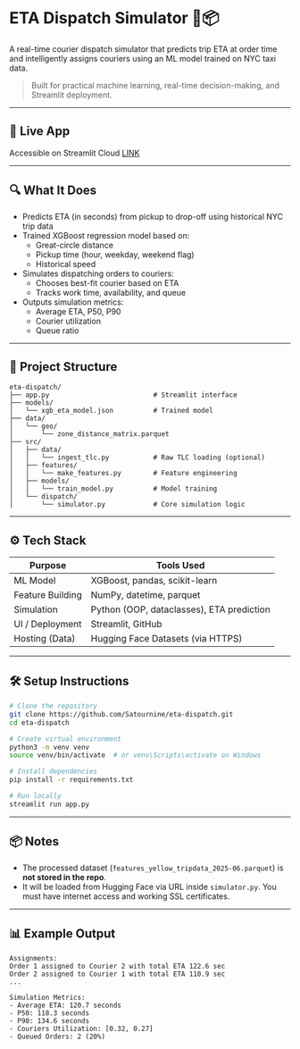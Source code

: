 # ETA Dispatch Simulator 🚕📦

A real-time courier dispatch simulator that predicts trip ETA at order time and intelligently assigns couriers using an ML model trained on NYC taxi data.

> Built for practical machine learning, real-time decision-making, and Streamlit deployment.

---

## 🚀 Live App

Accessible on Streamlit Cloud [LINK](https://eta-dispatch.streamlit.app/)

---

## 🔍 What It Does

- Predicts ETA (in seconds) from pickup to drop-off using historical NYC trip data
- Trained XGBoost regression model based on:
  - Great-circle distance
  - Pickup time (hour, weekday, weekend flag)
  - Historical speed
- Simulates dispatching orders to couriers:
  - Chooses best-fit courier based on ETA
  - Tracks work time, availability, and queue
- Outputs simulation metrics:
  - Average ETA, P50, P90
  - Courier utilization
  - Queue ratio

---

## 📁 Project Structure

```
eta-dispatch/
├── app.py                          # Streamlit interface
├── models/
│   └── xgb_eta_model.json          # Trained model
├── data/
│   └── geo/
│       └── zone_distance_matrix.parquet
├── src/
│   ├── data/
│   │   └── ingest_tlc.py           # Raw TLC loading (optional)
│   ├── features/
│   │   └── make_features.py        # Feature engineering
│   ├── models/
│   │   └── train_model.py          # Model training
│   └── dispatch/
│       └── simulator.py            # Core simulation logic
```

---

## ⚙️ Tech Stack

| Purpose           | Tools Used                                  |
|------------------|----------------------------------------------|
| ML Model         | XGBoost, pandas, scikit-learn                |
| Feature Building | NumPy, datetime, parquet                     |
| Simulation       | Python (OOP, dataclasses), ETA prediction    |
| UI / Deployment  | Streamlit, GitHub                            |
| Hosting (Data)   | Hugging Face Datasets (via HTTPS)            |

---

## 🛠 Setup Instructions

```bash
# Clone the repository
git clone https://github.com/Satournine/eta-dispatch.git
cd eta-dispatch

# Create virtual environment
python3 -m venv venv
source venv/bin/activate  # or venv\Scripts\activate on Windows

# Install dependencies
pip install -r requirements.txt

# Run locally
streamlit run app.py
```

---

## 📦 Notes

- The processed dataset (`features_yellow_tripdata_2025-06.parquet`) is **not stored in the repo**.
- It will be loaded from Hugging Face via URL inside `simulator.py`. You must have internet access and working SSL certificates.

---

## 📊 Example Output

```
Assignments:
Order 1 assigned to Courier 2 with total ETA 122.6 sec
Order 2 assigned to Courier 1 with total ETA 110.9 sec
...

Simulation Metrics:
- Average ETA: 120.7 seconds
- P50: 118.3 seconds
- P90: 134.6 seconds
- Couriers Utilization: [0.32, 0.27]
- Queued Orders: 2 (20%)
```
